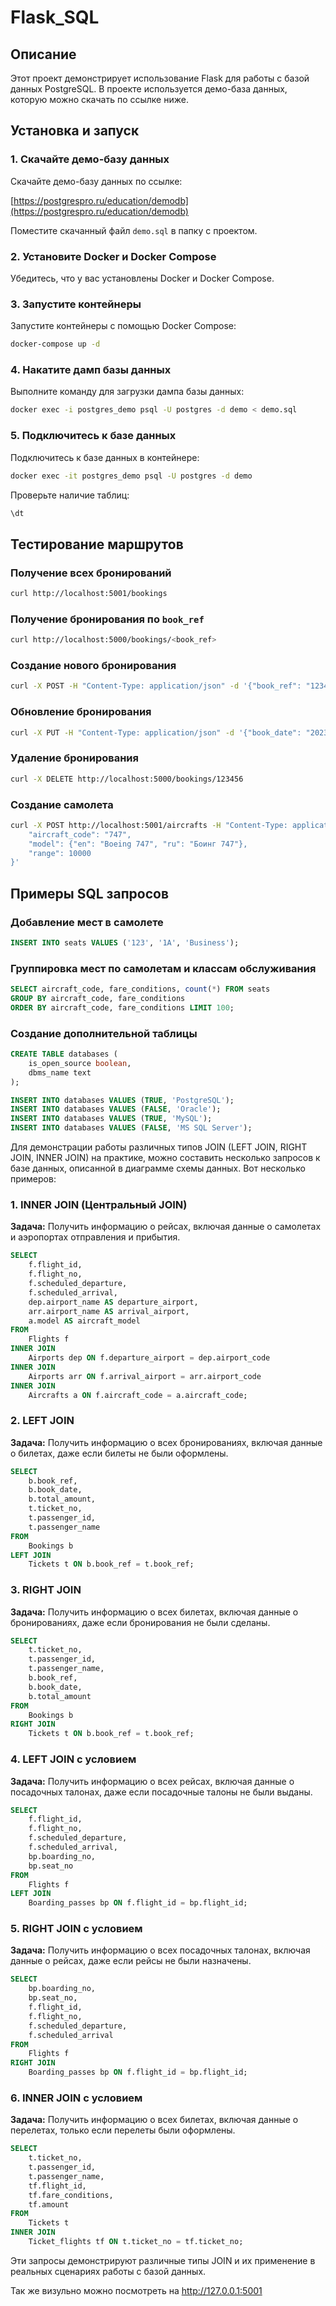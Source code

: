 # Flask_SQL

## Описание

Этот проект демонстрирует использование Flask для работы с базой данных PostgreSQL. В проекте используется демо-база данных, которую можно скачать по ссылке ниже.

## Установка и запуск

### 1. Скачайте демо-базу данных

Скачайте демо-базу данных по ссылке:

[https://postgrespro.ru/education/demodb](https://postgrespro.ru/education/demodb)

Поместите скачанный файл `demo.sql` в папку с проектом.

### 2. Установите Docker и Docker Compose

Убедитесь, что у вас установлены Docker и Docker Compose.

### 3. Запустите контейнеры

Запустите контейнеры с помощью Docker Compose:

```bash
docker-compose up -d
```

### 4. Накатите дамп базы данных

Выполните команду для загрузки дампа базы данных:

```bash
docker exec -i postgres_demo psql -U postgres -d demo < demo.sql
```

### 5. Подключитесь к базе данных

Подключитесь к базе данных в контейнере:

```bash
docker exec -it postgres_demo psql -U postgres -d demo
```

Проверьте наличие таблиц:

```sql
\dt
```

## Тестирование маршрутов

### Получение всех бронирований

```bash
curl http://localhost:5001/bookings
```

### Получение бронирования по `book_ref`

```bash
curl http://localhost:5000/bookings/<book_ref>
```

### Создание нового бронирования

```bash
curl -X POST -H "Content-Type: application/json" -d '{"book_ref": "123456", "book_date": "2023-11-12", "total_amount": 1000}' http://localhost:5001/bookings
```

### Обновление бронирования

```bash
curl -X PUT -H "Content-Type: application/json" -d '{"book_date": "2023-11-13", "total_amount": 1200}' http://localhost:5000/bookings/123456
```

### Удаление бронирования

```bash
curl -X DELETE http://localhost:5000/bookings/123456
```

### Создание самолета

```bash
curl -X POST http://localhost:5001/aircrafts -H "Content-Type: application/json" -d '{
    "aircraft_code": "747",
    "model": {"en": "Boeing 747", "ru": "Боинг 747"},
    "range": 10000
}'
```

## Примеры SQL запросов

### Добавление мест в самолете

```sql
INSERT INTO seats VALUES ('123', '1A', 'Business');
```

### Группировка мест по самолетам и классам обслуживания

```sql
SELECT aircraft_code, fare_conditions, count(*) FROM seats
GROUP BY aircraft_code, fare_conditions
ORDER BY aircraft_code, fare_conditions LIMIT 100;
```

### Создание дополнительной таблицы

```sql
CREATE TABLE databases (
    is_open_source boolean,
    dbms_name text
);

INSERT INTO databases VALUES (TRUE, 'PostgreSQL');
INSERT INTO databases VALUES (FALSE, 'Oracle');
INSERT INTO databases VALUES (TRUE, 'MySQL');
INSERT INTO databases VALUES (FALSE, 'MS SQL Server');
```


Для демонстрации работы различных типов JOIN (LEFT JOIN, RIGHT JOIN, INNER JOIN) на практике, можно составить несколько запросов к базе данных, описанной в диаграмме схемы данных. Вот несколько примеров:

### 1. INNER JOIN (Центральный JOIN)
**Задача:** Получить информацию о рейсах, включая данные о самолетах и аэропортах отправления и прибытия.

```sql
SELECT 
    f.flight_id, 
    f.flight_no, 
    f.scheduled_departure, 
    f.scheduled_arrival, 
    dep.airport_name AS departure_airport, 
    arr.airport_name AS arrival_airport, 
    a.model AS aircraft_model
FROM 
    Flights f
INNER JOIN 
    Airports dep ON f.departure_airport = dep.airport_code
INNER JOIN 
    Airports arr ON f.arrival_airport = arr.airport_code
INNER JOIN 
    Aircrafts a ON f.aircraft_code = a.aircraft_code;
```

### 2. LEFT JOIN
**Задача:** Получить информацию о всех бронированиях, включая данные о билетах, даже если билеты не были оформлены.

```sql
SELECT 
    b.book_ref, 
    b.book_date, 
    b.total_amount, 
    t.ticket_no, 
    t.passenger_id, 
    t.passenger_name
FROM 
    Bookings b
LEFT JOIN 
    Tickets t ON b.book_ref = t.book_ref;
```

### 3. RIGHT JOIN
**Задача:** Получить информацию о всех билетах, включая данные о бронированиях, даже если бронирования не были сделаны.

```sql
SELECT 
    t.ticket_no, 
    t.passenger_id, 
    t.passenger_name, 
    b.book_ref, 
    b.book_date, 
    b.total_amount
FROM 
    Bookings b
RIGHT JOIN 
    Tickets t ON b.book_ref = t.book_ref;
```

### 4. LEFT JOIN с условием
**Задача:** Получить информацию о всех рейсах, включая данные о посадочных талонах, даже если посадочные талоны не были выданы.

```sql
SELECT 
    f.flight_id, 
    f.flight_no, 
    f.scheduled_departure, 
    f.scheduled_arrival, 
    bp.boarding_no, 
    bp.seat_no
FROM 
    Flights f
LEFT JOIN 
    Boarding_passes bp ON f.flight_id = bp.flight_id;
```

### 5. RIGHT JOIN с условием
**Задача:** Получить информацию о всех посадочных талонах, включая данные о рейсах, даже если рейсы не были назначены.

```sql
SELECT 
    bp.boarding_no, 
    bp.seat_no, 
    f.flight_id, 
    f.flight_no, 
    f.scheduled_departure, 
    f.scheduled_arrival
FROM 
    Flights f
RIGHT JOIN 
    Boarding_passes bp ON f.flight_id = bp.flight_id;
```

### 6. INNER JOIN с условием
**Задача:** Получить информацию о всех билетах, включая данные о перелетах, только если перелеты были оформлены.

```sql
SELECT 
    t.ticket_no, 
    t.passenger_id, 
    t.passenger_name, 
    tf.flight_id, 
    tf.fare_conditions, 
    tf.amount
FROM 
    Tickets t
INNER JOIN 
    Ticket_flights tf ON t.ticket_no = tf.ticket_no;
```

Эти запросы демонстрируют различные типы JOIN и их применение в реальных сценариях работы с базой данных.

Так же визульно можно посмотреть на http://127.0.0.1:5001
